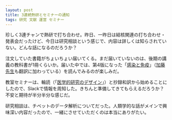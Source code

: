 ```yaml
---
layout: post
title: 3連続熱研とセミナーの通知
tags: 研究 文献 運営 セミナー
---
```


珍しく3連チャンで熱研で打ち合わせ。昨日、一昨日は結核関連の打ち合わせ・発表会だったけど、今日は研究相談という感じで、内容は詳しくは知らされていない。どんな話になるのだろうか？

注文していた書籍がちょいちょい届いてくる。まだ届いていないのは、後期の講義の教科書が1冊くらいか。届いた中では、第4版になった「<a href="http://www.tkd-pbl.com/book/b308552.html">感染と免疫</a>」（<a href="http://www.tm.nagasaki-u.ac.jp/ecoepidemiology/?page_id=284">加藤先生</a>も翻訳に加わっている）を読んでみるのが楽しみだ。

教室セミナーは、輪読（「<a href="https://www.medsi.co.jp/books/products/detail.php?product_id=3400">医学的研究のデザイン</a>」）と抄録和訳から始めることにしたので、Slackで情報を周知した。きちんと準備してきてもらえるだろうか？不安と期待が半分半分な感じだ。

研究相談は、チベットのデータ解析についてだった。人類学的な話がメインで興味深い内容だったので、一緒にさせていただくのは本当にありがたい。
